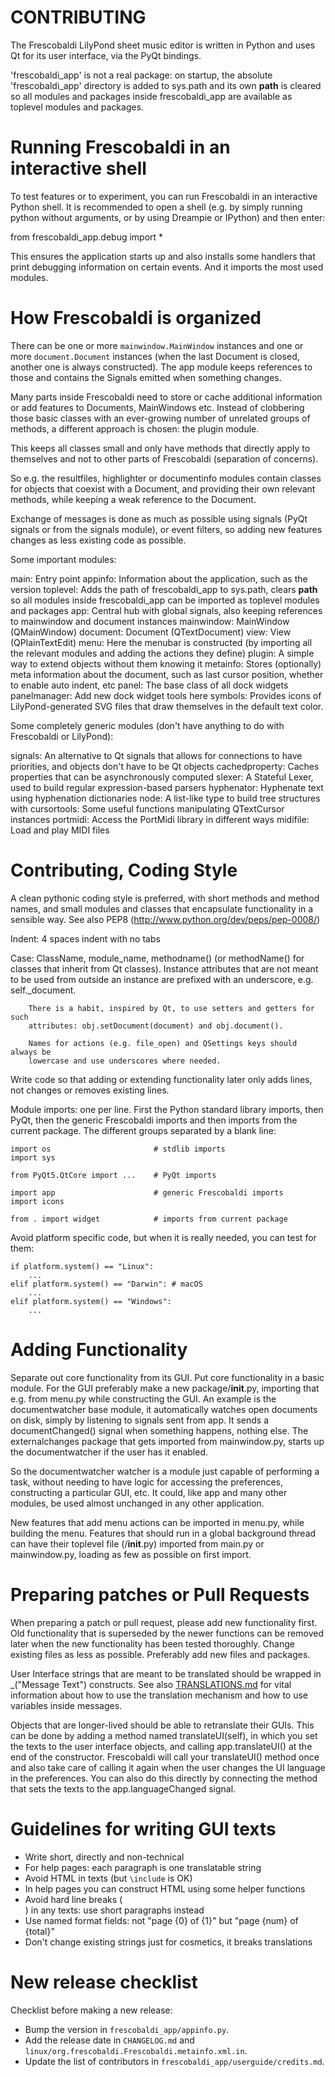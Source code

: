 CONTRIBUTING
============

The Frescobaldi LilyPond sheet music editor is written in Python and uses
Qt for its user interface, via the PyQt bindings.

'frescobaldi_app' is not a real package: on startup, the absolute
'frescobaldi_app' directory is added to sys.path and its own __path__ is
cleared so all modules and packages inside frescobaldi_app are
available as toplevel modules and packages.


Running Frescobaldi in an interactive shell
===========================================

To test features or to experiment, you can run Frescobaldi in an interactive
Python shell. It is recommended to open a shell (e.g. by simply running python
without arguments, or by using Dreampie or IPython) and then enter:

from frescobaldi_app.debug import *

This ensures the application starts up and also installs some handlers that
print debugging information on certain events. And it imports the most used
modules.


How Frescobaldi is organized
============================

There can be one or more `mainwindow.MainWindow` instances and one or more
`document.Document` instances (when the last Document is closed, another one is
always constructed). The app module keeps references to those and contains the
Signals emitted when something changes.

Many parts inside Frescobaldi need to store or cache additional information or
add features to Documents, MainWindows etc. Instead of clobbering those basic
classes with an ever-growing number of unrelated groups of methods, a different
approach is chosen: the plugin module.

This keeps all classes small and only have methods that directly apply to
themselves and not to other parts of Frescobaldi (separation of concerns).

So e.g. the resultfiles, highlighter or documentinfo modules contain classes
for objects that coexist with a Document, and providing their own relevant
methods, while keeping a weak reference to the Document.

Exchange of messages is done as much as possible using signals (PyQt signals
or from the signals module), or event filters, so adding new features changes as
less existing code as possible.


Some important modules:

main:           Entry point
appinfo:        Information about the application, such as the version
toplevel:       Adds the path of frescobaldi_app to sys.path, clears __path__
                so all modules inside frescobaldi_app can be imported as
                toplevel modules and packages
app:            Central hub with global signals, also keeping references to
                mainwindow and document instances
mainwindow:     MainWindow (QMainWindow)
document:       Document (QTextDocument)
view:           View (QPlainTextEdit)
menu:           Here the menubar is constructed (by importing all the relevant
                modules and adding the actions they define)
plugin:         A simple way to extend objects without them knowing it
metainfo:       Stores (optionally) meta information about the document, such
                as last cursor position, whether to enable auto indent, etc
panel:          The base class of all dock widgets
panelmanager:   Add new dock widget tools here
symbols:        Provides icons of LilyPond-generated SVG files that draw
                themselves in the default text color.


Some completely generic modules (don't have anything to do with Frescobaldi or
LilyPond):

signals:        An alternative to Qt signals that allows for connections to have
                priorities, and objects don't have to be Qt objects
cachedproperty: Caches properties that can be asynchronously computed
slexer:         A Stateful Lexer, used to build regular expression-based parsers
hyphenator:     Hyphenate text using hyphenation dictionaries
node:           A list-like type to build tree structures with
cursortools:    Some useful functions manipulating QTextCursor instances
portmidi:       Access the PortMidi library in different ways
midifile:       Load and play MIDI files


Contributing, Coding Style
==========================

A clean pythonic coding style is preferred, with short methods and method names,
and small modules and classes that encapsulate functionality in a sensible way.
See also PEP8 (http://www.python.org/dev/peps/pep-0008/)

Indent: 4 spaces indent with no tabs

Case:   ClassName, module_name, methodname() (or methodName() for classes that
        inherit from Qt classes). Instance attributes that are not meant to be
        used from outside an instance are prefixed with an underscore, e.g.
        self._document.

        There is a habit, inspired by Qt, to use setters and getters for such
        attributes: obj.setDocument(document) and obj.document().

        Names for actions (e.g. file_open) and QSettings keys should always be
        lowercase and use underscores where needed.

Write code so that adding or extending functionality later only adds lines, not
changes or removes existing lines.

Module imports: one per line. First the Python standard library imports, then
PyQt, then the generic Frescobaldi imports and then imports from the current
package. The different groups separated by a blank line:

    import os                       # stdlib imports
    import sys

    from PyQt5.QtCore import ...    # PyQt imports

    import app                      # generic Frescobaldi imports
    import icons

    from . import widget            # imports from current package

Avoid platform specific code, but when it is really needed, you can test
for them:

    if platform.system() == "Linux":
        ...
    elif platform.system() == "Darwin": # macOS
        ...
    elif platform.system() == "Windows":
        ...


Adding Functionality
====================

Separate out core functionality from its GUI. Put core functionality in a basic
module. For the GUI preferably make a new package/__init__.py, importing that
e.g. from menu.py while constructing the GUI. An example is the documentwatcher
base module, it automatically watches open documents on disk, simply by
listening to signals sent from app. It sends a documentChanged() signal when
something happens, nothing else. The externalchanges package that gets imported
from mainwindow.py, starts up the documentwatcher if the user has it enabled.

So the documentwatcher watcher is a module just capable of performing a task,
without needing to have logic for accessing the preferences, constructing a
particular GUI, etc. It could, like app and many other modules, be used almost
unchanged in any other application.

New features that add menu actions can be imported in menu.py, while building
the menu. Features that should run in a global background thread can have their
toplevel file (<feature>/__init__.py) imported from main.py or mainwindow.py,
loading as few as possible on first import.


Preparing patches or Pull Requests
==================================

When preparing a patch or pull request, please add new functionality first.
Old functionality that is superseded by the newer functions can be removed later
when the new functionality has been tested thoroughly. Change existing files
as less as possible. Preferably add new files and packages.

User Interface strings that are meant to be translated should be wrapped in
_("Message Text") constructs. See also [TRANSLATIONS.md](TRANSLATIONS.md) for
vital information about how to use the translation mechanism and how to use
variables inside messages.

Objects that are longer-lived should be able to retranslate their GUIs. This can
be done by adding a method named translateUI(self), in which you set the texts
to the user interface objects, and calling app.translateUI() at the end of the
constructor. Frescobaldi will call your translateUI() method once and also take
care of calling it again when the user changes the UI language in the
preferences. You can also do this directly by connecting the method that sets
the texts to the app.languageChanged signal.


Guidelines for writing GUI texts
================================

* Write short, directly and non-technical
* For help pages: each paragraph is one translatable string
* Avoid HTML in texts (but <code>\include</code> is OK)
* In help pages you can construct HTML using some helper functions
* Avoid hard line breaks (<br>) in any texts: use short paragraphs instead
* Use named format fields: not "page {0} of {1}" but "page {num} of {total}"
* Don't change existing strings just for cosmetics, it breaks translations


New release checklist
=====================

Checklist before making a new release:

- Bump the version in `frescobaldi_app/appinfo.py`.
- Add the release date in `CHANGELOG.md` and `linux/org.frescobaldi.Frescobaldi.metainfo.xml.in`.
- Update the list of contributors in `frescobaldi_app/userguide/credits.md`.
